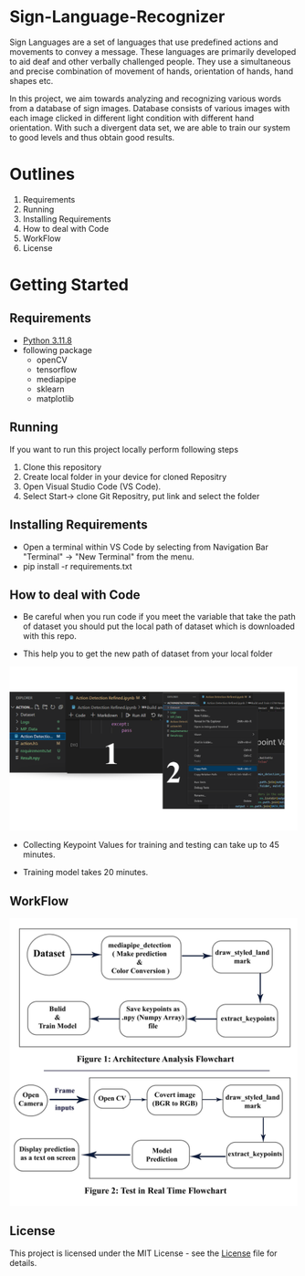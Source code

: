 # Sign-Language-Recognizer
Sign Languages are a set of languages that use predefined actions and movements to convey a message. These languages are primarily developed to aid deaf and other verbally challenged people. They use a simultaneous and precise combination of movement of hands, orientation of hands, hand shapes etc.


In this project, we aim towards analyzing and recognizing various words from a database of sign images. Database consists of various images with each image clicked in different light condition with different hand orientation. With such a divergent data set, we are able to train our system to good levels and thus obtain good results.
# Outlines
1. Requirements
2. Running
3. Installing Requirements
4. How to deal with Code
5. WorkFlow
6. License
# Getting Started
## Requirements


- [Python 3.11.8](https://www.python.org/downloads/release/python-3118/) 
- following package
   - openCV
   - tensorflow
   - mediapipe
   - sklearn
   - matplotlib
 
  
## Running
If you want to run this project locally perform following steps 


1. Clone this repository
2. Create local folder in your device for cloned Repositry 
3. Open Visual Studio Code (VS Code).
4.  Select Start-> clone Git Repositry, put link and select the folder

## Installing Requirements
- Open a terminal within VS Code by selecting from Navigation Bar "Terminal" -> "New Terminal" from the menu.
- pip install -r requirements.txt


## How to deal with Code
- Be careful when you run code if you meet the variable that take the path of dataset you should put the local path of dataset which is downloaded with this repo.


- This help you to get the new path of dataset from your local folder
 <img src="/Path.png" width="600">

 
- Collecting Keypoint Values for training and testing can take up to 45 minutes.

  
- Training model takes 20 minutes.


## WorkFlow
<img src="/Architecture.png" width="600" >

## License
This project is licensed under the MIT License - see the [License](/License) file for details.


  






